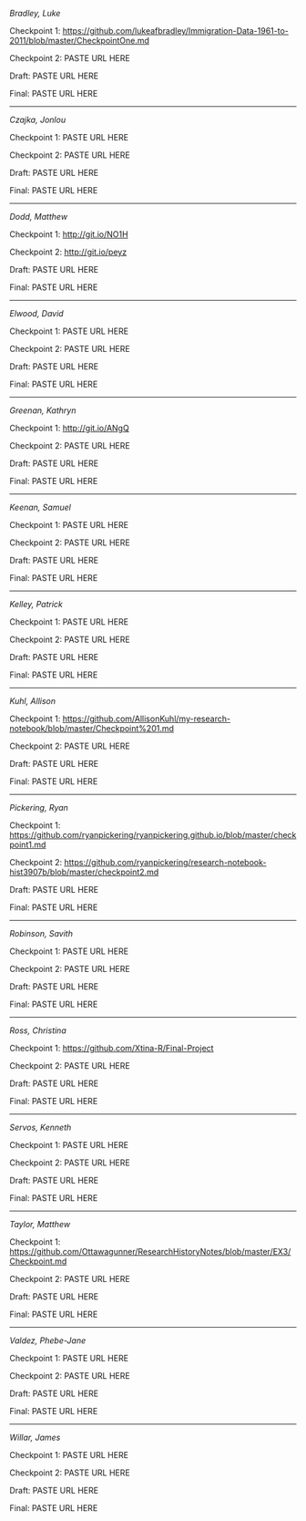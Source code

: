 *Bradley, Luke*

Checkpoint 1: https://github.com/lukeafbradley/Immigration-Data-1961-to-2011/blob/master/CheckpointOne.md

Checkpoint 2: PASTE URL HERE

Draft: PASTE URL HERE

Final: PASTE URL HERE

-----

*Czajka, Jonlou*

Checkpoint 1: PASTE URL HERE

Checkpoint 2: PASTE URL HERE

Draft: PASTE URL HERE

Final: PASTE URL HERE

----

*Dodd, Matthew*

Checkpoint 1: http://git.io/NO1H

Checkpoint 2: http://git.io/peyz

Draft: PASTE URL HERE

Final: PASTE URL HERE

----

*Elwood, David*

Checkpoint 1: PASTE URL HERE

Checkpoint 2: PASTE URL HERE

Draft: PASTE URL HERE

Final: PASTE URL HERE

-----

*Greenan, Kathryn*

Checkpoint 1: http://git.io/ANgQ

Checkpoint 2: PASTE URL HERE

Draft: PASTE URL HERE

Final: PASTE URL HERE

-----

*Keenan, Samuel*

Checkpoint 1: PASTE URL HERE

Checkpoint 2: PASTE URL HERE

Draft: PASTE URL HERE

Final: PASTE URL HERE

-----

*Kelley, Patrick*

Checkpoint 1: PASTE URL HERE

Checkpoint 2: PASTE URL HERE

Draft: PASTE URL HERE

Final: PASTE URL HERE

-----

*Kuhl, Allison*

Checkpoint 1: https://github.com/AllisonKuhl/my-research-notebook/blob/master/Checkpoint%201.md

Checkpoint 2: PASTE URL HERE

Draft: PASTE URL HERE

Final: PASTE URL HERE

-----

*Pickering, Ryan*

Checkpoint 1: https://github.com/ryanpickering/ryanpickering.github.io/blob/master/checkpoint1.md

Checkpoint 2: https://github.com/ryanpickering/research-notebook-hist3907b/blob/master/checkpoint2.md

Draft: PASTE URL HERE

Final: PASTE URL HERE

-----

*Robinson, Savith*

Checkpoint 1: PASTE URL HERE

Checkpoint 2: PASTE URL HERE

Draft: PASTE URL HERE

Final: PASTE URL HERE

-----

*Ross, Christina*

Checkpoint 1: https://github.com/Xtina-R/Final-Project

Checkpoint 2: PASTE URL HERE

Draft: PASTE URL HERE

Final: PASTE URL HERE

-----

*Servos, Kenneth*

Checkpoint 1: PASTE URL HERE

Checkpoint 2: PASTE URL HERE

Draft: PASTE URL HERE

Final: PASTE URL HERE

-----

*Taylor, Matthew*

Checkpoint 1: https://github.com/Ottawagunner/ResearchHistoryNotes/blob/master/EX3/Checkpoint.md

Checkpoint 2: PASTE URL HERE

Draft: PASTE URL HERE

Final: PASTE URL HERE

-----

*Valdez, Phebe-Jane*

Checkpoint 1: PASTE URL HERE

Checkpoint 2: PASTE URL HERE

Draft: PASTE URL HERE

Final: PASTE URL HERE

-----

*Willar, James*

Checkpoint 1: PASTE URL HERE

Checkpoint 2: PASTE URL HERE

Draft: PASTE URL HERE

Final: PASTE URL HERE
